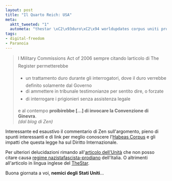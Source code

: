 ```yaml
--- 
layout: post
title: "Il Quarto Reich: USA"
meta: 
  aktt_tweeted: "1"
  autometa: "thestar \xC2\x93duro\xC2\x94 worldupdates corpus uniti proibirebbe invocare contempo"
tags: 
- digital-freedom
- Paranoia
---
```

> l Military Commissions Act of 2006 sempre citando larticolo di The Register permetterebbe  
>
>    * un trattamento duro durante gli interrogatori, dove il duro verrebbe definito solamente dal Governo  
>    * di ammettere in tribunale testimonianze per sentito dire, o forzate  
>    * di interrogare i prigionieri senza assistenza legale  
>
> e al contempo **proibirebbe [...] di invocare la Convenzione di Ginevra**.  
> *(dal blog di Zen)*
  
Interessante ed esaustivo il commentario di Zen sull'argomento, pieno di spunti interessanti e di link per meglio conoscere l'[Habeas Corpus](http://it.wikipedia.org/wiki/Habeas_corpus) e gli impatti che questa legge ha sul Diritto Internazionale.  
  
Per ulteriori delucidazioni rimando all'[articolo dell'Unità](http://www.unita.it/view.asp?IDcontent=60372) che non posso citare causa [regime nazistafascista-prodiano](http://www.lastknight.com/2006/10/16/censura-13-quando-gli-ignoranti-siedono-in-cassazione-e-in-governo/) dell'Italia. O altrimenti all'articolo in lingua inglese del [TheStar](http://thestar.com.my/news/story.asp?file=/2006/10/17/worldupdates/2006-10-17T105552Z_01_NOOTR_RTRJONC_0_-272555-1&sec=Worldupdates).  

Buona giornata a voi, **nemici degli Stati Uniti**... 
